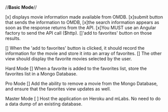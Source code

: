 
//**Basic Mode**//


[x] displays movie information made available from OMDB.
[x]submit button that sends the information to OMDB,
[x]the search information appears as soon as the response returns from the API.
[x]You MUST use an Angular factory to send the API call ($http).
[]'add to favorites' button on those results.

[] When the 'add to favorites' button is clicked, it should record the information for the movie and store it into an array of favorites.
[] The other view should display the favorite movies selected by the user.

Hard Mode
[] When a favorite is added to the favorites list, store the favorites list in a Mongo Database.

Pro Mode
[] Add the ability to remove a movie from the Mongo Database, and ensure that the favorites view updates as well.

Master Mode
[ ] Host the application on Heroku and mLabs. No need to do a data dump of an existing database.
